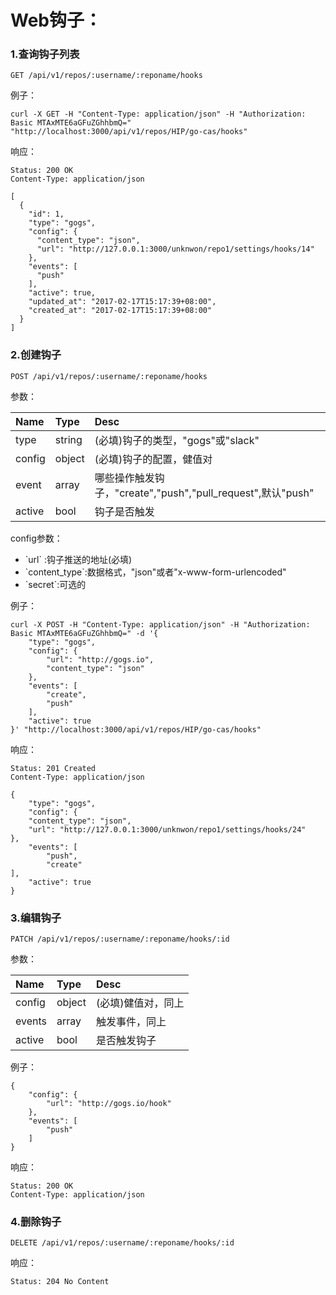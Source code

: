 # Web钩子：

### 1.查询钩子列表

```
GET /api/v1/repos/:username/:reponame/hooks
```
例子：

```
curl -X GET -H "Content-Type: application/json" -H "Authorization: Basic MTAxMTE6aGFuZGhhbmQ=" "http://localhost:3000/api/v1/repos/HIP/go-cas/hooks"
```
响应：

```
Status: 200 OK
Content-Type: application/json
```

```
[
  {
    "id": 1,
    "type": "gogs",
    "config": {
      "content_type": "json",
      "url": "http://127.0.0.1:3000/unknwon/repo1/settings/hooks/14"
    },
    "events": [
      "push"
    ],
    "active": true,
    "updated_at": "2017-02-17T15:17:39+08:00",
    "created_at": "2017-02-17T15:17:39+08:00"
  }
]
```

### 2.创建钩子

```
POST /api/v1/repos/:username/:reponame/hooks
```

参数：

| Name | Type | Desc |
| :--- | :--- | :--- |
| type | string | \(必填\)钩子的类型，"gogs"或"slack" |
| config | object | \(必填\)钩子的配置，健值对 |
| event | array | 哪些操作触发钩子，"create","push","pull\_request",默认"push" |
| active | bool | 钩子是否触发 |

config参数：

* \`url\` :钩子推送的地址\(必填\)
* \`content\_type\`:数据格式，"json"或者"x-www-form-urlencoded"
* \`secret\`:可选的

例子：

```
curl -X POST -H "Content-Type: application/json" -H "Authorization: Basic MTAxMTE6aGFuZGhhbmQ=" -d '{
    "type": "gogs",
    "config": {
        "url": "http://gogs.io",
        "content_type": "json"
    },
    "events": [
        "create",
        "push"
    ],
    "active": true
}' "http://localhost:3000/api/v1/repos/HIP/go-cas/hooks"
```

响应：

```
Status: 201 Created
Content-Type: application/json
```

```
{
    "type": "gogs",
    "config": {
    "content_type": "json",
    "url": "http://127.0.0.1:3000/unknwon/repo1/settings/hooks/24"
},
    "events": [
        "push",
        "create"
],
    "active": true
}
```

### 3.编辑钩子

```
PATCH /api/v1/repos/:username/:reponame/hooks/:id
```

参数：

| Name | Type | Desc |
| :--- | :--- | :--- |
| config | object | \(必填\)健值对，同上 |
| events | array | 触发事件，同上 |
| active | bool | 是否触发钩子 |

例子：

```
{
    "config": {
        "url": "http://gogs.io/hook"
    },
    "events": [
        "push"
    ]
}
```

响应：

```
Status: 200 OK
Content-Type: application/json
```

### 4.删除钩子

```
DELETE /api/v1/repos/:username/:reponame/hooks/:id
```

响应：

```
Status: 204 No Content
```



